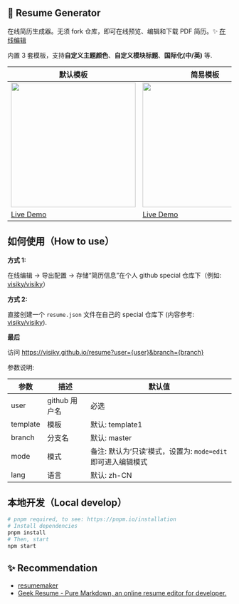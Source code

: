 ## 🧾 Resume Generator

在线简历生成器。无须 fork 仓库，即可在线预览、编辑和下载 PDF 简历。✨ [在线编辑](https://qiaoro.github.io/resume)

内置 3 套模板，支持**自定义主题颜色**、**自定义模块标题**、**国际化(中/英)** 等.

|默认模板| 简易模板| 简易模板2（适用于多页）|
| -------------------------------- | --------------------------------------------------|----------------------- |
| <img src="https://user-images.githubusercontent.com/15646325/147406773-d1583d83-b4ed-496a-9b7c-2fca8a5fc624.png" height="280" />|<img src="https://user-images.githubusercontent.com/15646325/147406862-19ac2b2a-6dcf-466f-a0dd-53fd1a6abccd.png" height="280" />| <img src="https://user-images.githubusercontent.com/15646325/147406903-19529fe9-9ef8-4877-8165-b2fad0e3b48a.png" height="280" />|
|[Live Demo](https://visiky.github.io/resume?user=visiky)  |[Live Demo](https://visiky.github.io/resume?user=visiky&template=template2)|[Live Demo](https://visiky.github.io/resume?user=visiky&template=template3) |

## 如何使用（How to use）

**方式 1:**

在线编辑 -> 导出配置 -> 存储“简历信息”在个人 github special 仓库下（例如: [visiky/visiky](https://github.com/visiky/visiky/blob/master/resume.json)）

**方式 2:**

直接创建一个 `resume.json` 文件在自己的 special 仓库下 (内容参考: [visiky/visiky](https://github.com/visiky/visiky/blob/master/resume.json)).

**最后**

访问 https://visiky.github.io/resume?user={user}&branch={branch}

参数说明:

| 参数   | 描述          | 默认值       |
| ------ | ------------- | ------------ |
| user   | github 用户名 | 必选         |
| template | 模板        | 默认: template1 |
| branch | 分支名        | 默认: master |
| mode | 模式        | 备注: 默认为‘只读’模式，设置为: `mode=edit` 即可进入编辑模式 |
| lang | 语言        | 默认: zh-CN |

## 本地开发（Local develop）

```bash
# pnpm required, to see: https://pnpm.io/installation
# Install dependencies
pnpm install
# Then, start
npm start
```

## ✨ Recommendation

- [resumemaker](https://www.resumemaker.online/es.php)
- [Geek Resume - Pure Markdown, an online resume editor for developer.](https://www.jijian.press/)
